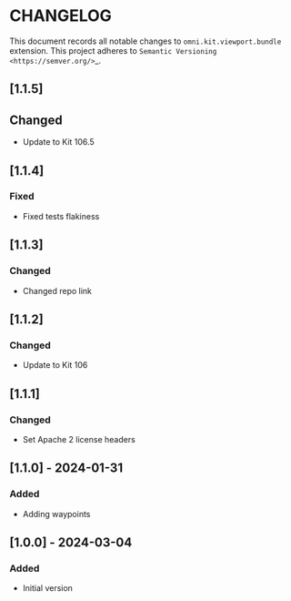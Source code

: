# CHANGELOG

This document records all notable changes to ``omni.kit.viewport.bundle`` extension.
This project adheres to `Semantic Versioning <https://semver.org/>`_.

## [1.1.5]
## Changed
- Update to Kit 106.5

## [1.1.4]
### Fixed
- Fixed tests flakiness

## [1.1.3]
### Changed
- Changed repo link

## [1.1.2]
### Changed
- Update to Kit 106

## [1.1.1]
### Changed
- Set Apache 2 license headers

## [1.1.0] - 2024-01-31
### Added
- Adding waypoints

## [1.0.0] - 2024-03-04
### Added
- Initial version
